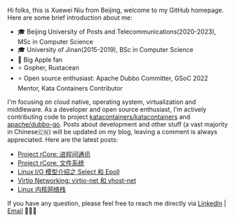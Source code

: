 Hi folks, this is Xuewei Niu from Beijing, welcome to my GitHub homepage. Here are some brief introduction about me:

- 🎓 Beijing University of Posts and Telecommunications(2020-2023), MSc in Computer Science
- 🎓 University of Jinan(2015-2019), BSc in Computer Science
- 📱 Big Apple fan
- ⭐️ Gopher, Rustacean
- ⭐️ Open source enthusiast: Apache Dubbo Committer, GSoC 2022 Mentor, Kata Containers Contributor

I'm focusing on cloud native, operating system, virtualization and middleware. As a developer and open source enthusiast, I'm actively contributing code to project [katacontainers/katacontainers](https://github.com/kata-containers/kata-containers) and [apache/dubbo-go](https://github.com/apache/dubbo-go). Posts about development and other stuff (a vast majority in Chinese🇨🇳) will be updated on my blog, leaving a comment is always appreciated. Here are the latest posts:

<!-- BLOG-POST-LIST:START -->
- [Project rCore: 进程间通讯](https://nxw.name/2022/project-rcore-ipc)
- [Project rCore: 文件系统](https://nxw.name/2022/project-rcore-file-system)
- [Linux I/O 模型介绍之 Select 和 Epoll](https://nxw.name/2022/select-and-epoll)
- [Virtio Networking: virtio-net 和 vhost-net](https://nxw.name/2022/virtio-networking-virtio-net-vhost-net)
- [Linux 内核网络栈](https://nxw.name/2022/linux-network-stack)
<!-- BLOG-POST-LIST:END -->

If you have any question, please feel free to reach me directly via [LinkedIn](https://www.linkedin.com/in/%E5%AD%A6%E8%94%9A-%E7%89%9B-34b47917a/) | [Email](mailto:justxuewei@apache.org) 🤟🤟🤟

